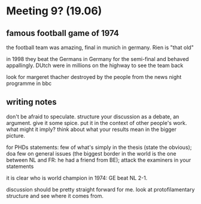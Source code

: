 # Meeting 9? (19.06)

## famous football game of 1974

the football team was amazing, final in munich in germany. Rien is "that old"

in 1998 they beat the Germans in Germany for the semi-final and behaved appallingly. DUtch were in millions on the highway to see the team back

look for margeret thacher destroyed by the people from the news night programme in bbc

## writing notes

don't be afraid to speculate. structure your discussion as a debate, an argument. give it some spice. put it in the context of other people's work. what might it imply? think about what your results mean in the bigger picture.

for PHDs statements: few of what's simply in the thesis (state the obvious); doa few on general issues (the biggest border in the world is the one between NL and FR: he had a friend from BE); attack the examiners in your statements

it is clear who is world champion in 1974: GE beat NL 2-1.

discussion should be pretty straight forward for me. look at protofilamentary structure and see where it comes from.
